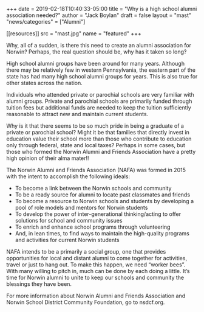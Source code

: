 +++
date = 2019-02-18T10:40:33-05:00
title = "Why is a high school alumni association needed?"
author = "Jack Boylan"
draft = false
layout  = "mast"
"news/categories" = ["Alumni"]

[[resources]]
  src  = "mast.jpg"
  name = "featured"
+++

Why, all of a sudden, is there this need to create an alumni association for Norwin?  Perhaps, the real question should be, why has it taken so long?

High school alumni groups have been around for many years. Although there may be relatively few in western Pennsylvania, the eastern part of the state has had many high school alumni groups for years. This is also true for other states across the nation.

Individuals who attended private or parochial schools are very familiar with alumni groups. Private and parochial schools are primarily funded through tuition fees but additional funds are needed to keep the tuition sufficiently reasonable to attract new and maintain current students.

Why is it that there seems to be so much pride in being a graduate of a private or parochial school?  Might it be that families that directly invest in education value their school more than those who contribute to education only through federal, state and local taxes?  Perhaps in some cases, but those who formed the Norwin Alumni and Friends Association have a pretty high opinion of their alma mater!!

The Norwin Alumni and Friends Association (NAFA) was formed in 2015 with the intent to accomplish the following ideals:

* To become a link between the Norwin schools and community
* To be a ready source for alumni to locate past classmates and friends
* To become a resource to Norwin schools and students by developing a pool of role models and mentors for Norwin students
* To develop the power of inter-generational thinking/acting to offer solutions for school and community issues
* To enrich and enhance school programs through volunteering
* And, in lean times, to find ways to maintain the high-quality programs and activities for current Norwin students

NAFA intends to be a primarily a social group, one that provides opportunities for local and distant alumni to come together for activities, travel or just to hang out. To make this happen, we need “worker bees”. With many willing to pitch in, much can be done by each doing a little. It’s time for Norwin alumni to unite to keep our schools and community the blessings they have been.

For more information about Norwin Alumni and Friends Association and Norwin School District Community Foundation, go to nsdcf.org.
